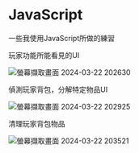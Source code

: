 # JavaScript

一些我使用JavaScript所做的練習


玩家功能所能看見的UI

![螢幕擷取畫面 2024-03-22 202630](https://github.com/Capoouo/JavaScript/assets/100028637/00504c78-98b9-4436-8e9a-d36039bf77a2)

偵測玩家背包，分解特定物品UI

![螢幕擷取畫面 2024-03-22 202925](https://github.com/Capoouo/JavaScript/assets/100028637/ed924a08-ee88-4b97-9aa0-98150280319a)

清理玩家背包物品

![螢幕擷取畫面 2024-03-22 203521](https://github.com/Capoouo/JavaScript/assets/100028637/83df0ce6-868a-4377-99bb-29bee33fe88a)

